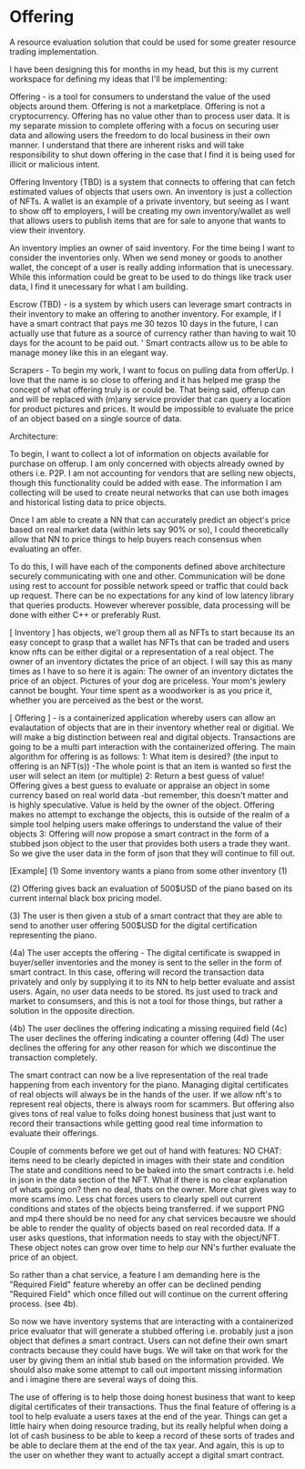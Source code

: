 # Offering
A resource evaluation solution that could be used for some greater resource trading implementation.


I have been designing this for months in my head, but this is my current workspace for defining my ideas that I'll be implementing:

Offering - is a tool for consumers to understand the value of the used objects around them.  Offering is not a marketplace. Offering is not a cryptocurrency. Offering has no value other than to process user data.
It is my separate mission to complete offering with a focus on securing user data and allowing users the freedom to do local business in their own manner.
I understand that there are inherent risks and will take responsibility to shut down offering in the case that I find it is being used for illicit or malicious intent.

Offering Inventory (TBD) is a system that connects to offering that can fetch estimated values of objects that users own. An inventory is just a collection of NFTs. A wallet is an example of a private inventory, but seeing as I want to show off to employers, I will be creating my own inventory/wallet as well that allows users to publish items that are for sale to anyone that wants to view their inventory.

An inventory implies an owner of said inventory. For the time being I want to consider the inventories only. When we send money or goods to another wallet, the concept of a user is really adding information that is unecessary.  While this information could be great to be used to do things like track user data, I find it unecessary for what I am building.

Escrow (TBD) - is a system by which users can leverage smart contracts in their inventory to make an offering to another inventory. For example, if I have a smart contract that pays me 30 tezos 10 days in the future, I can actually use that future as a source of currency rather than having to wait 10 days for the acount to be paid out. '
Smart contracts allow us to be able to manage money like this in an elegant way.

Scrapers - To begin my work, I want to focus on pulling data from offerUp. I love that the name is so close to offering and it has helped me grasp the concept of what offering truly is or could be.
That being said, offerup can and will be replaced with (m)any service provider that can query a location for product pictures and prices. It would be impossible to evaluate the price of an object based on a single source of data.

Architecture:

To begin, I want to collect a lot of information on objects available for purchase on offerup. I am only concerned with objects already owned by others i.e. P2P.  I am not accounting for vendors that are selling new objects, though this functionality could be added with ease.
The information I am collecting will be used to create neural networks that can use both images and historical listing data to price objects.

Once I am able to create a NN that can accurately predict an object's price based on real market data (within lets say 90% or so), I could theoretically allow that NN to price things to help buyers reach consensus when evaluating an offer.

To do this, I will have each of the components defined above architecture securely communicating with one and other. Communication will be done using rest to account for possible network speed or traffic that could back up request. There can be no expectations for any kind of low latency library that queries products. However wherever possible, data processing will be done with either C++ or preferably Rust.

[ Inventory ] has objects, we'l group them all as NFTs to start because its an easy concept to grasp that a wallet has NFTs that can be traded and users know nfts can be either digital or a representation of a real object. The owner of an inventory dictates the price of an object. I will say this as many times as I have to so here it is again: The owner of an inventory dictates the price of an object. Pictures of your dog are priceless. Your mom's jewlery cannot be bought. Your time spent as a woodworker is as you price it, whether you are perceived as the best or the worst. 

[ Offering ] - is a containerized application whereby users can allow an evalautation of objects that are in their inventory whether real or digitial. We will make a big distinction between real and digital objects. Transactions are going to be a multi part interaction with the containerized offering. The main algorithm for offering is as follows:
1: What item is desired? (the input to offering is an NFT(s)) -The whole point is that an item is wanted so first the user will select an item (or multiple)
2: Return a best guess of value! Offering gives a best guess to evaluate or appraise an object in some currency based on real world data
  -but remember, this doesn't matter and is highly speculative. Value is held by the owner of the object. Offering makes no attempt to exchange the objects, this is outside of the realm of a simple tool helping users make offerings to understand the value of their objects
3: Offering will now propose a smart contract in the form of a stubbed json object to the user that provides both users a trade they want. So we give the user data in the form of json that they will continue to fill out. 

[Example]
(1) Some inventory wants a piano from some other inventory (1)

(2) Offering gives back an evaluation of 500$USD of the piano based on its current internal black box pricing model. 

(3) The user is then given a stub of a smart contract that they are able to send to another user offering 500$USD for the digital certification representing the piano.

(4a) The user accepts the offering - The digital certificate is swapped in buyer/seller inventories and the money is sent to the seller in the form of smart contract. In this case, offering will record the transaction data privately and only by supplying it to its NN to help better evaluate and assist users. Again, no user data needs to be stored. Its just used to track and market to consumsers, and this is not a tool for those things, but rather a solution in the opposite direction.

(4b) The user declines the offering indicating a missing required field
(4c) The user declines the offering indicating a counter offering
(4d) The user declines the offering for any other reason for which we discontinue the transaction completely.

The smart contract can now be a live representation of the real trade happening from each inventory for the piano. Managing digital certificates of real objects will always be in the hands of the user. If we allow nft's to represent real objects, there is always room for scammers. But offering also gives tons of real value to folks doing honest business that just want to record their transactions while getting good real time information to evaluate their offerings. 

Couple of comments before we get out of hand with features:
NO CHAT: items need to be clearly depicted in images with their state and condition
The state and conditions need to be baked into the smart contracts i.e. held in json in the data section of the NFT. What if there is no clear explanation of whats going on? then no deal, thats on the owner. More chat gives way to more scams imo. Less chat forces users to clearly spell out current conditions and states of the objects being transferred. if we support PNG and mp4 there should be no need for any chat services becausre we should be able to render the quality of objects based on real recorded data. If a user asks questions, that information needs to stay with the object/NFT. These object notes can grow over time to help our NN's further evaluate the price of an object. 

So rather than a chat service, a feature I am demanding here is the "Required Field" feature whereby an offer can be declined pending "Required Field" which once filled out will continue on the current offering process. (see 4b).

So now we have inventory systems that are interacting with a containerized price evaluator that will generate a stubbed offering i.e. probably just a json object that defines a smart contract. Users can not define their own smart contracts because they could have bugs. We will take on that work for the user by giving them an initial stub based on the information provided. We should also make some attempt to call out important missing information and i imagine there are several ways of doing this. 

The use of offering is to help those doing honest business that want to keep digital certificates of their transactions. Thus the final feature of offering is a tool to help evaluate a users taxes at the end of the year. Things can get a little hairy when doing resource trading, but its really helpful when doing a lot of cash business to be able to keep a record of these sorts of trades and be able to declare them at the end of the tax year. And again, this is up to the user on whether they want to actually accept a digital smart contract. 








